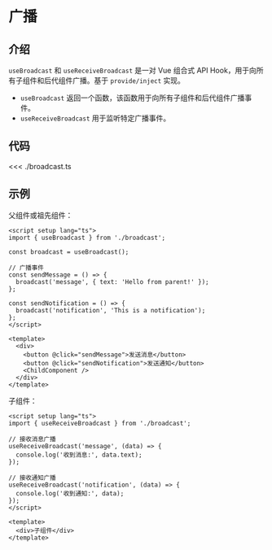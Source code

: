 # 广播

## 介绍

`useBroadcast` 和 `useReceiveBroadcast` 是一对 Vue 组合式 API Hook，用于向所有子组件和后代组件广播。基于 `provide/inject` 实现。

- `useBroadcast` 返回一个函数，该函数用于向所有子组件和后代组件广播事件。
- `useReceiveBroadcast` 用于监听特定广播事件。

## 代码

<<< ./broadcast.ts

## 示例

父组件或祖先组件：
```vue
<script setup lang="ts">
import { useBroadcast } from './broadcast';

const broadcast = useBroadcast();

// 广播事件
const sendMessage = () => {
  broadcast('message', { text: 'Hello from parent!' });
};

const sendNotification = () => {
  broadcast('notification', 'This is a notification');
};
</script>

<template>
  <div>
    <button @click="sendMessage">发送消息</button>
    <button @click="sendNotification">发送通知</button>
    <ChildComponent />
  </div>
</template>
```

子组件：
```vue
<script setup lang="ts">
import { useReceiveBroadcast } from './broadcast';

// 接收消息广播
useReceiveBroadcast('message', (data) => {
  console.log('收到消息:', data.text);
});

// 接收通知广播
useReceiveBroadcast('notification', (data) => {
  console.log('收到通知:', data);
});
</script>

<template>
  <div>子组件</div>
</template>
```
